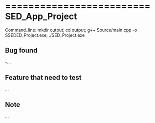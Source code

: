 =========================
SED_App_Project
=========================

Command_line:
mkdir output; cd output; g++  Source/main.cpp -o SSEDED_Project.exe; ./SED_Project.exe

Bug found
-

-...

Feature that need to test
-

...

Note
-

...

